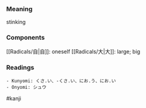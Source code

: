 ### Meaning

stinking

### Components

[[Radicals/自|自]]: oneself [[Radicals/大|大]]: large; big

### Readings

```
- Kunyomi: くさ.い、-くさ.い、にお.う、にお.い
- Onyomi: シュウ
```

#kanji